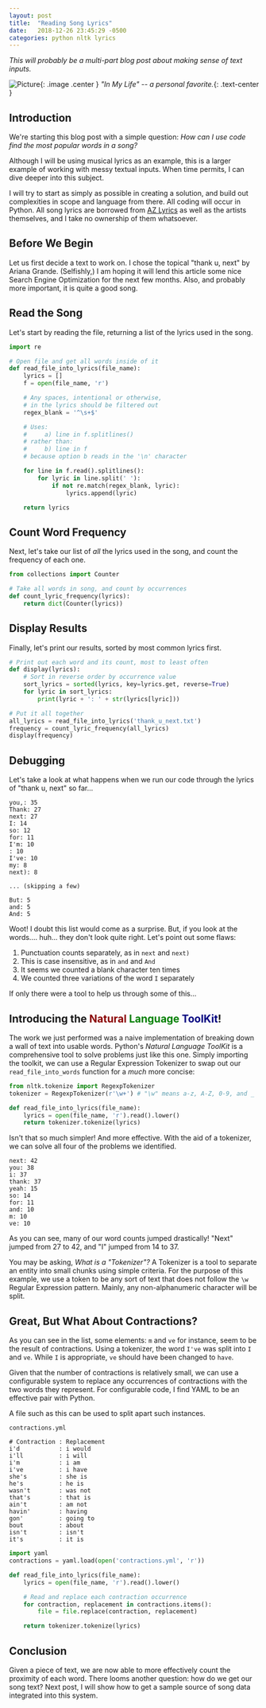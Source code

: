 ```yaml
---
layout: post
title:  "Reading Song Lyrics"
date:   2018-12-26 23:45:29 -0500
categories: python nltk lyrics
---
```


*This will probably be a multi-part blog post about making sense of text inputs.*

![Picture](/blog/assets/img/in_my_life.jpg){: .image .center }
_"In My Life" -- a personal favorite._{: .text-center }

## Introduction

We're starting this blog post with a simple question: _How can I use code find the most popular words in a song?_

Although I will be using musical lyrics as an example, this is a larger example of working with messy textual inputs. When time permits, I can dive deeper into this subject.

I will try to start as simply as possible in creating a solution, and build out complexities in scope and language from there. All coding will occur in Python. All song lyrics are borrowed from [AZ Lyrics](http://azlyrics.com) as well as the artists themselves, and I take no ownership of them whatsoever.

## Before We Begin

Let us first decide a text to work on. I chose the topical "thank u, next" by Ariana Grande. (Selfishly,) I am hoping it will lend this article some nice Search Engine Optimization for the next few months. Also, and probably more important, it is quite a good song.

## Read the Song

Let's start by reading the file, returning a list of the lyrics used in the song.

```python
import re

# Open file and get all words inside of it
def read_file_into_lyrics(file_name):
	lyrics = []
	f = open(file_name, 'r')

	# Any spaces, intentional or otherwise,
	# in the lyrics should be filtered out
	regex_blank = '^\s+$'

	# Uses:
	#     a) line in f.splitlines()
	# rather than:
	#     b) line in f
	# because option b reads in the '\n' character

	for line in f.read().splitlines():
		for lyric in line.split(' '):
			if not re.match(regex_blank, lyric):
				lyrics.append(lyric)

	return lyrics
```

## Count Word Frequency

Next, let's take our list of _all_ the lyrics used in the song, and count the frequency of each one.

```python
from collections import Counter

# Take all words in song, and count by occurrences
def count_lyric_frequency(lyrics):
	return dict(Counter(lyrics))
```

## Display Results

Finally, let's print our results, sorted by most common lyrics first.

```python
# Print out each word and its count, most to least often
def display(lyrics):
	# Sort in reverse order by occurrence value
	sort_lyrics = sorted(lyrics, key=lyrics.get, reverse=True)
	for lyric in sort_lyrics:
		print(lyric + ': ' + str(lyrics[lyric]))

# Put it all together
all_lyrics = read_file_into_lyrics('thank_u_next.txt')
frequency = count_lyric_frequency(all_lyrics)
display(frequency)
```

## Debugging

Let's take a look at what happens when we run our code through the lyrics of "thank u, next" so far...

```
you,: 35
Thank: 27
next: 27
I: 14
so: 12
for: 11
I'm: 10
: 10
I've: 10
my: 8
next): 8

... (skipping a few)

But: 5
and: 5
And: 5
```

Woot! I doubt this list would come as a surprise. But, if you look at the words.... huh... they don't look quite right. Let's point out some flaws:

1. Punctuation counts separately, as in `next` and `next)`
2. This is case insensitive, as in `and` and `And`
3. It seems we counted a blank character ten times
4. We counted three variations of the word `I` separately

If only there were a tool to help us through some of this...

## Introducing the <span class="darkred">Natural</span> <span class="green">Language</span> <span class="navy">ToolKit</span>!

The work we just performed was a naive implementation of breaking down a wall of text into usable words. Python's _Natural Language ToolKit_ is a comprehensive tool to solve problems just like this one. Simply importing the toolkit, we can use a Regular Expression Tokenizer to swap out our `read_file_into_words` function for a _much_ more concise:

```python
from nltk.tokenize import RegexpTokenizer
tokenizer = RegexpTokenizer(r'\w+') # "\w" means a-z, A-Z, 0-9, and _

def read_file_into_lyrics(file_name):
	lyrics = open(file_name, 'r').read().lower()
	return tokenizer.tokenize(lyrics)
```

Isn't that so much simpler! And more effective. With the aid of a tokenizer, we can solve all four of the problems we identified.

```
next: 42
you: 38
i: 37
thank: 37
yeah: 15
so: 14
for: 11
and: 10
m: 10
ve: 10
```

As you can see, many of our word counts jumped drastically! "Next" jumped from 27 to 42, and "I" jumped from 14 to 37.

You may be asking, _What is a "Tokenizer"?_ A Tokenizer is a tool to separate an entity into small chunks using simple criteria. For the purpose of this example, we use a token to be any sort of text that does not follow the `\w` Regular Expression pattern. Mainly, any non-alphanumeric character will be split.

## Great, But What About Contractions?

As you can see in the list, some elements: `m` and `ve` for instance, seem to be the result of contractions. Using a tokenizer, the word `I've` was split into `I` and `ve`. While `I` is appropriate, `ve` should have been changed to `have`.

Given that the number of contractions is relatively small, we can use a configurable system to replace any occurrences of contractions with the two words they represent. For configurable code, I find YAML to be an effective pair with Python.

A file such as this can be used to split apart such instances.

`contractions.yml`

```
# Contraction : Replacement
i'd           : i would
i'll          : i will
i'm           : i am
i've          : i have
she's         : she is
he's          : he is
wasn't        : was not
that's        : that is
ain't         : am not
havin'        : having
gon'          : going to
bout          : about
isn't         : isn't
it's          : it is
```

```python
import yaml
contractions = yaml.load(open('contractions.yml', 'r'))

def read_file_into_lyrics(file_name):
	lyrics = open(file_name, 'r').read().lower()

	# Read and replace each contraction occurrence
	for contraction, replacement in contractions.items():
		file = file.replace(contraction, replacement)

	return tokenizer.tokenize(lyrics)
```

## Conclusion

Given a piece of text, we are now able to more effectively count the proximity of each word. There looms another question: how do we get our song text? Next post, I will show how to get a sample source of song data integrated into this system.

<style>
	.text-center {
		display: block;
		text-align: center;
	}

	.darkred { color: darkred; }
	.green   { color: green;   }
	.navy    { color: navy;    }

	.center {
		display: block;
		margin: 0 auto;
	}

	.image {
		width: 50%;
		min-width: 300px;
		padding:1px;
		background-color: grey;
		border:1px solid #021a40;
	}
</style>